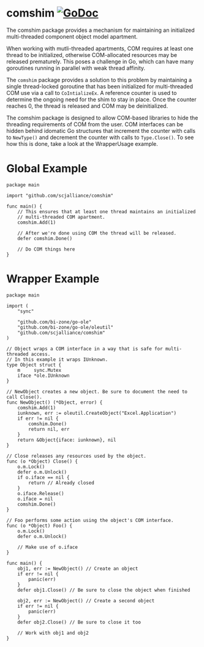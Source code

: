 comshim [![GoDoc](https://godoc.org/github.com/scjalliance/comshim?status.svg)](https://godoc.org/github.com/scjalliance/comshim)
====

The comshim package provides a mechanism for maintaining an initialized
multi-threaded component object model apartment.

When working with mutli-threaded apartments, COM requires at least one
thread to be initialized, otherwise COM-allocated resources may be released
prematurely. This poses a challenge in Go, which can have many goroutines
running in parallel with weak thread affinity.

The `comshim` package provides a solution to this problem by maintaining
a single thread-locked goroutine that has been initialized for
multi-threaded COM use via a call to `CoIntializeEx`. A reference counter is
used to determine the ongoing need for the shim to stay in place. Once the
counter reaches 0, the thread is released and COM may be deinitialized.

The comshim package is designed to allow COM-based libraries to hide the
threading requirements of COM from the user. COM interfaces can be hidden
behind idomatic Go structures that increment the counter with calls to
`NewType()` and decrement the counter with calls to `Type.Close()`. To see
how this is done, take a look at the WrapperUsage example.

Global Example
====

```
package main

import "github.com/scjalliance/comshim"

func main() {
	// This ensures that at least one thread maintains an initialized
	// multi-threaded COM apartment.
	comshim.Add(1)

	// After we're done using COM the thread will be released.
	defer comshim.Done()

	// Do COM things here
}
```

Wrapper Example
====

```
package main

import (
	"sync"

	"github.com/bi-zone/go-ole"
	"github.com/bi-zone/go-ole/oleutil"
	"github.com/scjalliance/comshim"
)

// Object wraps a COM interface in a way that is safe for multi-threaded access.
// In this example it wraps IUnknown.
type Object struct {
	m     sync.Mutex
	iface *ole.IUnknown
}

// NewObject creates a new object. Be sure to document the need to call Close().
func NewObject() (*Object, error) {
	comshim.Add(1)
	iunknown, err := oleutil.CreateObject("Excel.Application")
	if err != nil {
		comshim.Done()
		return nil, err
	}
	return &Object{iface: iunknown}, nil
}

// Close releases any resources used by the object.
func (o *Object) Close() {
	o.m.Lock()
	defer o.m.Unlock()
	if o.iface == nil {
		return // Already closed
	}
	o.iface.Release()
	o.iface = nil
	comshim.Done()
}

// Foo performs some action using the object's COM interface.
func (o *Object) Foo() {
	o.m.Lock()
	defer o.m.Unlock()

	// Make use of o.iface
}

func main() {
	obj1, err := NewObject() // Create an object
	if err != nil {
		panic(err)
	}
	defer obj1.Close() // Be sure to close the object when finished

	obj2, err := NewObject() // Create a second object
	if err != nil {
		panic(err)
	}
	defer obj2.Close() // Be sure to close it too

	// Work with obj1 and obj2
}
```